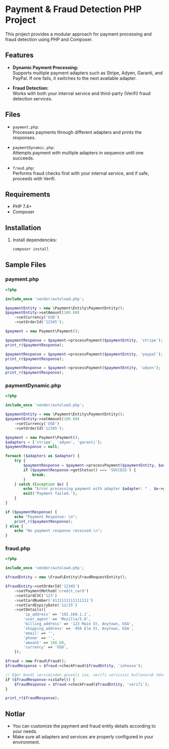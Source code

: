 # Payment & Fraud Detection PHP Project

This project provides a modular approach for payment processing and fraud detection using PHP and Composer.

## Features

- **Dynamic Payment Processing:**  
  Supports multiple payment adapters such as Stripe, Adyen, Garanti, and PayPal. If one fails, it switches to the next available adapter.

- **Fraud Detection:**  
  Works with both your internal service and third-party (Verifi) fraud detection services.

## Files

- `payment.php`:  
  Processes payments through different adapters and prints the responses.

- `paymentDynamic.php`:  
  Attempts payment with multiple adapters in sequence until one succeeds.

- `fraud.php`:  
  Performs fraud checks first with your internal service, and if safe, proceeds with Verifi.

## Requirements

- PHP 7.4+
- Composer

## Installation

1. Install dependencies:
   ```bash
   composer install
   ```
 

## Sample Files

### payment.php
```php
<?php

include_once 'vendor/autoload.php';

$paymentEntity = new \Payment\Entity\PaymentEntity();
$paymentEntity->setAmount(100.00)
    ->setCurrency('USD')
    ->setOrderId('12345');

$payment = new Payment\Payment();

$paymentResponse = $payment->processPayment($paymentEntity, 'stripe');
print_r($paymentResponse);

$paymentResponse = $payment->processPayment($paymentEntity, 'paypal');
print_r($paymentResponse);

$paymentResponse = $payment->processPayment($paymentEntity, 'adyen');
print_r($paymentResponse);
```

### paymentDynamic.php
```php
<?php

include_once 'vendor/autoload.php';

$paymentEntity = new \Payment\Entity\PaymentEntity();
$paymentEntity->setAmount(100.00)
    ->setCurrency('USD')
    ->setOrderId('12345');

$payment = new Payment\Payment();
$adapters = ['stripe', 'adyen', 'garanti'];
$paymentResponse = null;

foreach ($adapters as $adapter) {
    try {
        $paymentResponse = $payment->processPayment($paymentEntity, $adapter);
        if ($paymentResponse->getStatus() === 'SUCCESS') {
            break;
        }
    } catch (Exception $e) {
        echo "Error processing payment with adapter $adapter: " . $e->getMessage() . "\n";
        exit('Payment failed.');
    }
}

if ($paymentResponse) {
    echo "Payment Response: \n";
    print_r($paymentResponse);
} else {
    echo "No payment response received.\n";
}
```

### fraud.php
```php
<?php

include_once 'vendor/autoload.php';

$fraudEntity = new \Fraud\Entity\FraudRequestEntity();

$fraudEntity->setOrderId('12345')
    ->setPaymentMethod('credit_card')
    ->setCardCVC('123')
    ->setCardNumber('4111111111111111')
    ->setCardExpiryDate('12/25')
    ->setDetails([
        'ip_address' => '192.168.1.1',
        'user_agent' => 'Mozilla/5.0',
        'billing_address' => '123 Main St, Anytown, USA',
        'shipping_address' => '456 Elm St, Anytown, USA',
        'email' => '',
        'phone' => '',
        'amount' => 100.00,
        'currency' => 'USD',
    ]);

$fraud = new Fraud\Fraud();
$fraudResponse = $fraud->checkFraud($fraudEntity, 'inhouse');

// Eğer kendi servimizden güvenli ise, verifi servisini kullanarak tekrar kontrol et!
if ($fraudResponse->isSafe()) {
    $fraudResponse = $fraud->checkFraud($fraudEntity, 'verifi');
}

print_r($fraudResponse);
```

## Notlar

- You can customize the payment and fraud entity details according to your needs.
- Make sure all adapters and services are properly configured in your environment.
```